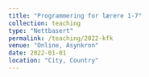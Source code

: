 ```yaml
---
title: "Programmering for lærere 1-7"
collection: teaching
type: "Nettbasert"
permalink: /teaching/2022-kfk
venue: "Online, Asynkron"
date: 2022-01-01
location: "City, Country"
---
```

